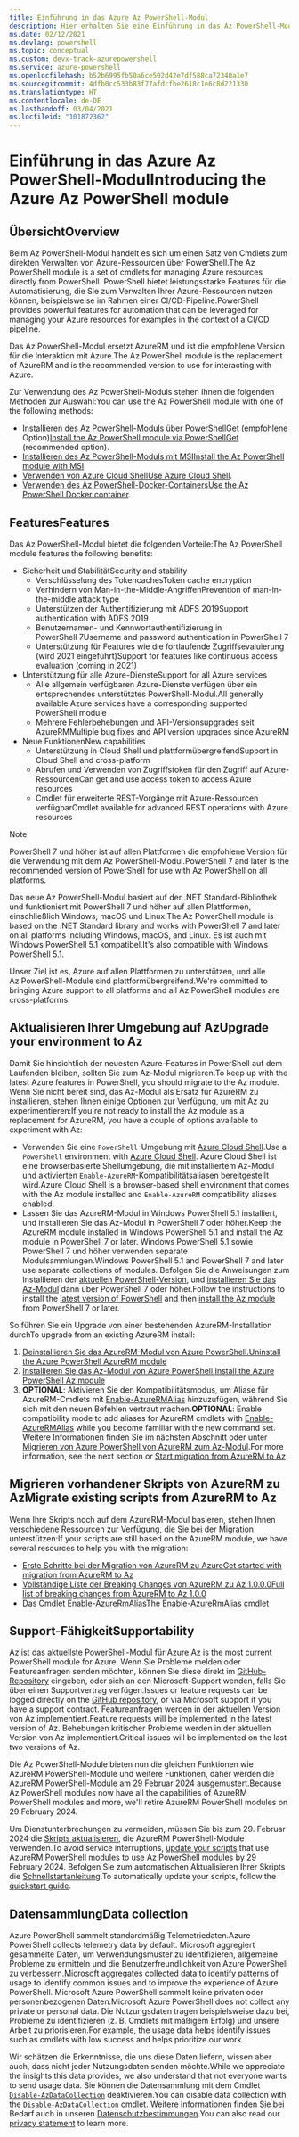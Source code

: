 ```yaml
---
title: Einführung in das Azure Az PowerShell-Modul
description: Hier erhalten Sie eine Einführung in das Az PowerShell-Modul, das für die Interaktion mit Azure empfohlen wird und das AzureRM PowerShell-Modul ersetzt.
ms.date: 02/12/2021
ms.devlang: powershell
ms.topic: conceptual
ms.custom: devx-track-azurepowershell
ms.service: azure-powershell
ms.openlocfilehash: b52b6995fb50a6ce502d42e7df588ca72340a1e7
ms.sourcegitcommit: 4dfb0cc533b83f77afdcfbe2618c1e6c8d221330
ms.translationtype: HT
ms.contentlocale: de-DE
ms.lasthandoff: 03/04/2021
ms.locfileid: "101872362"
---
```

# <a name="introducing-the-azure-az-powershell-module"></a><span data-ttu-id="be76f-103">Einführung in das Azure Az PowerShell-Modul</span><span class="sxs-lookup"><span data-stu-id="be76f-103">Introducing the Azure Az PowerShell module</span></span>

## <a name="overview"></a><span data-ttu-id="be76f-104">Übersicht</span><span class="sxs-lookup"><span data-stu-id="be76f-104">Overview</span></span>

<span data-ttu-id="be76f-105">Beim Az PowerShell-Modul handelt es sich um einen Satz von Cmdlets zum direkten Verwalten von Azure-Ressourcen über PowerShell.</span><span class="sxs-lookup"><span data-stu-id="be76f-105">The Az PowerShell module is a set of cmdlets for managing Azure resources directly from PowerShell.</span></span> <span data-ttu-id="be76f-106">PowerShell bietet leistungsstarke Features für die Automatisierung, die Sie zum Verwalten Ihrer Azure-Ressourcen nutzen können, beispielsweise im Rahmen einer CI/CD-Pipeline.</span><span class="sxs-lookup"><span data-stu-id="be76f-106">PowerShell provides powerful features for automation that can be leveraged for managing your Azure resources for examples in the context of a CI/CD pipeline.</span></span>

<span data-ttu-id="be76f-107">Das Az PowerShell-Modul ersetzt AzureRM und ist die empfohlene Version für die Interaktion mit Azure.</span><span class="sxs-lookup"><span data-stu-id="be76f-107">The Az PowerShell module is the replacement of AzureRM and is the recommended version to use for interacting with Azure.</span></span>

<span data-ttu-id="be76f-108">Zur Verwendung des Az PowerShell-Moduls stehen Ihnen die folgenden Methoden zur Auswahl:</span><span class="sxs-lookup"><span data-stu-id="be76f-108">You can use the Az PowerShell module with one of the following methods:</span></span>

* <span data-ttu-id="be76f-109">[Installieren des Az PowerShell-Moduls über PowerShellGet](install-az-ps.md) (empfohlene Option)</span><span class="sxs-lookup"><span data-stu-id="be76f-109">[Install the Az PowerShell module via PowerShellGet](install-az-ps.md) (recommended option).</span></span>
* <span data-ttu-id="be76f-110">[Installieren des Az PowerShell-Moduls mit MSI](install-az-ps-msi.md)</span><span class="sxs-lookup"><span data-stu-id="be76f-110">[Install the Az PowerShell module with MSI](install-az-ps-msi.md).</span></span>
* <span data-ttu-id="be76f-111">[Verwenden von Azure Cloud Shell](/azure/cloud-shell/overview)</span><span class="sxs-lookup"><span data-stu-id="be76f-111">[Use Azure Cloud Shell](/azure/cloud-shell/overview).</span></span>
* <span data-ttu-id="be76f-112">[Verwenden des Az PowerShell-Docker-Containers](azureps-in-docker.md)</span><span class="sxs-lookup"><span data-stu-id="be76f-112">[Use the Az PowerShell Docker container](azureps-in-docker.md).</span></span>

## <a name="features"></a><span data-ttu-id="be76f-113">Features</span><span class="sxs-lookup"><span data-stu-id="be76f-113">Features</span></span>

<span data-ttu-id="be76f-114">Das Az PowerShell-Modul bietet die folgenden Vorteile:</span><span class="sxs-lookup"><span data-stu-id="be76f-114">The Az PowerShell module features the following benefits:</span></span>

* <span data-ttu-id="be76f-115">Sicherheit und Stabilität</span><span class="sxs-lookup"><span data-stu-id="be76f-115">Security and stability</span></span>
  * <span data-ttu-id="be76f-116">Verschlüsselung des Tokencaches</span><span class="sxs-lookup"><span data-stu-id="be76f-116">Token cache encryption</span></span>
  * <span data-ttu-id="be76f-117">Verhindern von Man-in-the-Middle-Angriffen</span><span class="sxs-lookup"><span data-stu-id="be76f-117">Prevention of man-in-the-middle attack type</span></span>
  * <span data-ttu-id="be76f-118">Unterstützen der Authentifizierung mit ADFS 2019</span><span class="sxs-lookup"><span data-stu-id="be76f-118">Support authentication with ADFS 2019</span></span>
  * <span data-ttu-id="be76f-119">Benutzernamen- und Kennwortauthentifizierung in PowerShell 7</span><span class="sxs-lookup"><span data-stu-id="be76f-119">Username and password authentication in PowerShell 7</span></span>
  * <span data-ttu-id="be76f-120">Unterstützung für Features wie die fortlaufende Zugriffsevaluierung (wird 2021 eingeführt)</span><span class="sxs-lookup"><span data-stu-id="be76f-120">Support for features like continuous access evaluation (coming in 2021)</span></span>
* <span data-ttu-id="be76f-121">Unterstützung für alle Azure-Dienste</span><span class="sxs-lookup"><span data-stu-id="be76f-121">Support for all Azure services</span></span>
  * <span data-ttu-id="be76f-122">Alle allgemein verfügbaren Azure-Dienste verfügen über ein entsprechendes unterstütztes PowerShell-Modul.</span><span class="sxs-lookup"><span data-stu-id="be76f-122">All generally available Azure services have a corresponding supported PowerShell module</span></span>
  * <span data-ttu-id="be76f-123">Mehrere Fehlerbehebungen und API-Versionsupgrades seit AzureRM</span><span class="sxs-lookup"><span data-stu-id="be76f-123">Multiple bug fixes and API version upgrades since AzureRM</span></span>
* <span data-ttu-id="be76f-124">Neue Funktionen</span><span class="sxs-lookup"><span data-stu-id="be76f-124">New capabilities</span></span>
  * <span data-ttu-id="be76f-125">Unterstützung in Cloud Shell und plattformübergreifend</span><span class="sxs-lookup"><span data-stu-id="be76f-125">Support in Cloud Shell and cross-platform</span></span>
  * <span data-ttu-id="be76f-126">Abrufen und Verwenden von Zugriffstoken für den Zugriff auf Azure-Ressourcen</span><span class="sxs-lookup"><span data-stu-id="be76f-126">Can get and use access token to access Azure resources</span></span>
  * <span data-ttu-id="be76f-127">Cmdlet für erweiterte REST-Vorgänge mit Azure-Ressourcen verfügbar</span><span class="sxs-lookup"><span data-stu-id="be76f-127">Cmdlet available for advanced REST operations with Azure resources</span></span>

> [!NOTE]
> <span data-ttu-id="be76f-128">PowerShell 7 und höher ist auf allen Plattformen die empfohlene Version für die Verwendung mit dem Az PowerShell-Modul.</span><span class="sxs-lookup"><span data-stu-id="be76f-128">PowerShell 7 and later is the recommended version of PowerShell for use with Az PowerShell on all platforms.</span></span>

<span data-ttu-id="be76f-129">Das neue Az PowerShell-Modul basiert auf der .NET Standard-Bibliothek und funktioniert mit PowerShell 7 und höher auf allen Plattformen, einschließlich Windows, macOS und Linux.</span><span class="sxs-lookup"><span data-stu-id="be76f-129">The Az PowerShell module is based on the .NET Standard library and works with PowerShell 7 and later on all platforms including Windows, macOS, and Linux.</span></span> <span data-ttu-id="be76f-130">Es ist auch mit Windows PowerShell 5.1 kompatibel.</span><span class="sxs-lookup"><span data-stu-id="be76f-130">It's also compatible with Windows PowerShell 5.1.</span></span>

<span data-ttu-id="be76f-131">Unser Ziel ist es, Azure auf allen Plattformen zu unterstützen, und alle Az PowerShell-Module sind plattformübergreifend.</span><span class="sxs-lookup"><span data-stu-id="be76f-131">We're committed to bringing Azure support to all platforms and all Az PowerShell modules are cross-platforms.</span></span>

## <a name="upgrade-your-environment-to-az"></a><span data-ttu-id="be76f-132">Aktualisieren Ihrer Umgebung auf Az</span><span class="sxs-lookup"><span data-stu-id="be76f-132">Upgrade your environment to Az</span></span>

<span data-ttu-id="be76f-133">Damit Sie hinsichtlich der neuesten Azure-Features in PowerShell auf dem Laufenden bleiben, sollten Sie zum Az-Modul migrieren.</span><span class="sxs-lookup"><span data-stu-id="be76f-133">To keep up with the latest Azure features in PowerShell, you should migrate to the Az module.</span></span> <span data-ttu-id="be76f-134">Wenn Sie nicht bereit sind, das Az-Modul als Ersatz für AzureRM zu installieren, stehen Ihnen einige Optionen zur Verfügung, um mit Az zu experimentieren:</span><span class="sxs-lookup"><span data-stu-id="be76f-134">If you're not ready to install the Az module as a replacement for AzureRM, you have a couple of options available to experiment with Az:</span></span>

* <span data-ttu-id="be76f-135">Verwenden Sie eine `PowerShell`-Umgebung mit [Azure Cloud Shell](/azure/cloud-shell/overview).</span><span class="sxs-lookup"><span data-stu-id="be76f-135">Use a `PowerShell` environment with [Azure Cloud Shell](/azure/cloud-shell/overview).</span></span> <span data-ttu-id="be76f-136">Azure Cloud Shell ist eine browserbasierte Shellumgebung, die mit installiertem Az-Modul und aktivierten `Enable-AzureRM`-Kompatibilitätsaliasen bereitgestellt wird.</span><span class="sxs-lookup"><span data-stu-id="be76f-136">Azure Cloud Shell is a browser-based shell environment that comes with the Az module installed and `Enable-AzureRM` compatibility aliases enabled.</span></span>
* <span data-ttu-id="be76f-137">Lassen Sie das AzureRM-Modul in Windows PowerShell 5.1 installiert, und installieren Sie das Az-Modul in PowerShell 7 oder höher.</span><span class="sxs-lookup"><span data-stu-id="be76f-137">Keep the AzureRM module installed in Windows PowerShell 5.1 and install the Az module in PowerShell 7 or later.</span></span> <span data-ttu-id="be76f-138">Windows PowerShell 5.1 sowie PowerShell 7 und höher verwenden separate Modulsammlungen.</span><span class="sxs-lookup"><span data-stu-id="be76f-138">Windows PowerShell 5.1 and PowerShell 7 and later use separate collections of modules.</span></span> <span data-ttu-id="be76f-139">Befolgen Sie die Anweisungen zum Installieren der [aktuellen PowerShell-Version](/powershell/scripting/install/installing-powershell), und [installieren Sie das Az-Modul](install-az-ps.md) dann über PowerShell 7 oder höher.</span><span class="sxs-lookup"><span data-stu-id="be76f-139">Follow the instructions to install the [latest version of PowerShell](/powershell/scripting/install/installing-powershell) and then [install the Az module](install-az-ps.md) from PowerShell 7 or later.</span></span>

<span data-ttu-id="be76f-140">So führen Sie ein Upgrade von einer bestehenden AzureRM-Installation durch</span><span class="sxs-lookup"><span data-stu-id="be76f-140">To upgrade from an existing AzureRM install:</span></span>

1. [<span data-ttu-id="be76f-141">Deinstallieren Sie das AzureRM-Modul von Azure PowerShell.</span><span class="sxs-lookup"><span data-stu-id="be76f-141">Uninstall the Azure PowerShell AzureRM module</span></span>](/powershell/azure/uninstall-az-ps#uninstall-the-azurerm-module)
1. [<span data-ttu-id="be76f-142">Installieren Sie das Az-Modul von Azure PowerShell.</span><span class="sxs-lookup"><span data-stu-id="be76f-142">Install the Azure PowerShell Az module</span></span>](install-az-ps.md)
1. <span data-ttu-id="be76f-143">**OPTIONAL**: Aktivieren Sie den Kompatibilitätsmodus, um Aliase für AzureRM-Cmdlets mit [Enable-AzureRMAlias](/powershell/module/az.accounts/enable-azurermalias) hinzuzufügen, während Sie sich mit den neuen Befehlen vertraut machen.</span><span class="sxs-lookup"><span data-stu-id="be76f-143">**OPTIONAL**: Enable compatibility mode to add aliases for AzureRM cmdlets with [Enable-AzureRMAlias](/powershell/module/az.accounts/enable-azurermalias) while you become familiar with the new command set.</span></span> <span data-ttu-id="be76f-144">Weitere Informationen finden Sie im nächsten Abschnitt oder unter [Migrieren von Azure PowerShell von AzureRM zum Az-Modul](migrate-from-azurerm-to-az.md).</span><span class="sxs-lookup"><span data-stu-id="be76f-144">For more information, see the next section or [Start migration from AzureRM to Az](migrate-from-azurerm-to-az.md).</span></span>

## <a name="migrate-existing-scripts-from-azurerm-to-az"></a><span data-ttu-id="be76f-145">Migrieren vorhandener Skripts von AzureRM zu Az</span><span class="sxs-lookup"><span data-stu-id="be76f-145">Migrate existing scripts from AzureRM to Az</span></span>

<span data-ttu-id="be76f-146">Wenn Ihre Skripts noch auf dem AzureRM-Modul basieren, stehen Ihnen verschiedene Ressourcen zur Verfügung, die Sie bei der Migration unterstützen:</span><span class="sxs-lookup"><span data-stu-id="be76f-146">If your scripts are still based on the AzureRM module, we have several resources to help you with the migration:</span></span>

* [<span data-ttu-id="be76f-147">Erste Schritte bei der Migration von AzureRM zu Azure</span><span class="sxs-lookup"><span data-stu-id="be76f-147">Get started with migration from AzureRM to Az</span></span>](migrate-from-azurerm-to-az.md)
* [<span data-ttu-id="be76f-148">Vollständige Liste der Breaking Changes von AzureRM zu Az 1.0.0.0</span><span class="sxs-lookup"><span data-stu-id="be76f-148">Full list of breaking changes from AzureRM to Az 1.0.0</span></span>](migrate-az-1.0.0.md)
* <span data-ttu-id="be76f-149">Das Cmdlet [Enable-AzureRmAlias](/powershell/module/az.accounts/enable-azurermalias)</span><span class="sxs-lookup"><span data-stu-id="be76f-149">The [Enable-AzureRmAlias](/powershell/module/az.accounts/enable-azurermalias) cmdlet</span></span>

## <a name="supportability"></a><span data-ttu-id="be76f-150">Support-Fähigkeit</span><span class="sxs-lookup"><span data-stu-id="be76f-150">Supportability</span></span>

<span data-ttu-id="be76f-151">Az ist das aktuellste PowerShell-Modul für Azure.</span><span class="sxs-lookup"><span data-stu-id="be76f-151">Az is the most current PowerShell module for Azure.</span></span> <span data-ttu-id="be76f-152">Wenn Sie Probleme melden oder Featureanfragen senden möchten, können Sie diese direkt im [GitHub-Repository](https://github.com/Azure/azure-powershell) eingeben, oder sich an den Microsoft-Support wenden, falls Sie über einen Supportvertrag verfügen.</span><span class="sxs-lookup"><span data-stu-id="be76f-152">Issues or feature requests can be logged directly on the [GitHub repository](https://github.com/Azure/azure-powershell), or via Microsoft support if you have a support contract.</span></span> <span data-ttu-id="be76f-153">Featureanfragen werden in der aktuellen Version von Az implementiert.</span><span class="sxs-lookup"><span data-stu-id="be76f-153">Feature requests will be implemented in the latest version of Az.</span></span> <span data-ttu-id="be76f-154">Behebungen kritischer Probleme werden in der aktuellen Version von Az implementiert.</span><span class="sxs-lookup"><span data-stu-id="be76f-154">Critical issues will be implemented on the last two versions of Az.</span></span>

<span data-ttu-id="be76f-155">Die Az PowerShell-Module bieten nun die gleichen Funktionen wie AzureRM PowerShell-Module und weitere Funktionen, daher werden die AzureRM PowerShell-Module am 29 Februar 2024 ausgemustert.</span><span class="sxs-lookup"><span data-stu-id="be76f-155">Because Az PowerShell modules now have all the capabilities of AzureRM PowerShell modules and more, we'll retire AzureRM PowerShell modules on 29 February 2024.</span></span>

<span data-ttu-id="be76f-156">Um Dienstunterbrechungen zu vermeiden, müssen Sie bis zum 29. Februar 2024 die [Skripts aktualisieren](https://aka.ms/azpsmigrate), die AzureRM PowerShell-Module verwenden.</span><span class="sxs-lookup"><span data-stu-id="be76f-156">To avoid service interruptions, [update your scripts](https://aka.ms/azpsmigrate) that use AzureRM PowerShell modules to use Az PowerShell modules by 29 February 2024.</span></span> <span data-ttu-id="be76f-157">Befolgen Sie zum automatischen Aktualisieren Ihrer Skripts die [Schnellstartanleitung](/powershell/azure/quickstart-migrate-azurerm-to-az-automatically).</span><span class="sxs-lookup"><span data-stu-id="be76f-157">To automatically update your scripts, follow the [quickstart guide](/powershell/azure/quickstart-migrate-azurerm-to-az-automatically).</span></span>

## <a name="data-collection"></a><span data-ttu-id="be76f-158">Datensammlung</span><span class="sxs-lookup"><span data-stu-id="be76f-158">Data collection</span></span>

<span data-ttu-id="be76f-159">Azure PowerShell sammelt standardmäßig Telemetriedaten.</span><span class="sxs-lookup"><span data-stu-id="be76f-159">Azure PowerShell collects telemetry data by default.</span></span> <span data-ttu-id="be76f-160">Microsoft aggregiert gesammelte Daten, um Verwendungsmuster zu identifizieren, allgemeine Probleme zu ermitteln und die Benutzerfreundlichkeit von Azure PowerShell zu verbessern.</span><span class="sxs-lookup"><span data-stu-id="be76f-160">Microsoft aggregates collected data to identify patterns of usage to identify common issues and to improve the experience of Azure PowerShell.</span></span>
<span data-ttu-id="be76f-161">Microsoft Azure PowerShell sammelt keine privaten oder personenbezogenen Daten.</span><span class="sxs-lookup"><span data-stu-id="be76f-161">Microsoft Azure PowerShell does not collect any private or personal data.</span></span> <span data-ttu-id="be76f-162">Die Nutzungsdaten tragen beispielsweise dazu bei, Probleme zu identifizieren (z. B. Cmdlets mit mäßigem Erfolg) und unsere Arbeit zu priorisieren.</span><span class="sxs-lookup"><span data-stu-id="be76f-162">For example, the usage data helps identify issues such as cmdlets with low success and helps prioritize our work.</span></span>

<span data-ttu-id="be76f-163">Wir schätzen die Erkenntnisse, die uns diese Daten liefern, wissen aber auch, dass nicht jeder Nutzungsdaten senden möchte.</span><span class="sxs-lookup"><span data-stu-id="be76f-163">While we appreciate the insights this data provides, we also understand that not everyone wants to send usage data.</span></span> <span data-ttu-id="be76f-164">Sie können die Datensammlung mit dem Cmdlet [`Disable-AzDataCollection`](/powershell/module/az.accounts/disable-azdatacollection) deaktivieren.</span><span class="sxs-lookup"><span data-stu-id="be76f-164">You can disable data collection with the [`Disable-AzDataCollection`](/powershell/module/az.accounts/disable-azdatacollection) cmdlet.</span></span> <span data-ttu-id="be76f-165">Weitere Informationen finden Sie bei Bedarf auch in unseren [Datenschutzbestimmungen](https://privacy.microsoft.com/privacystatement).</span><span class="sxs-lookup"><span data-stu-id="be76f-165">You can also read our [privacy statement](https://privacy.microsoft.com/privacystatement) to learn more.</span></span>
